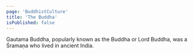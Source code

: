 ```yaml
---
page: 'BuddhistCulture'
title: 'The Buddha'
isPublished: false
---
```


Gautama Buddha, popularly known as the Buddha or Lord Buddha, was a Śramaṇa who lived in ancient India.
